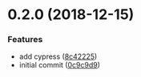 # 0.2.0 (2018-12-15)


### Features

* add cypress ([8c42225](https://github.com/CloudPower97/react-advanced-boilerplate/commit/8c42225))
* initial commit ([0c9c9d9](https://github.com/CloudPower97/react-advanced-boilerplate/commit/0c9c9d9))



